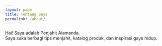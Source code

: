 ```yaml
---
layout: page
title: Tentang Saya
permalink: /about/
---
```


Hai! Saya adalah Penjahit Alamanda.  
Saya suka berbagi tips menjahit, katalog produk, dan inspirasi gaya hidup.
